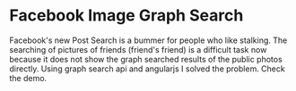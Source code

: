 <h1>Facebook Image Graph Search</h1> 
Facebook's new Post Search is a bummer for people who like stalking. The searching of pictures of friends (friend's friend) is a difficult task now because it does not show the graph searched results of the public photos directly. Using  graph search api and angularjs I solved the problem. Check the demo.
